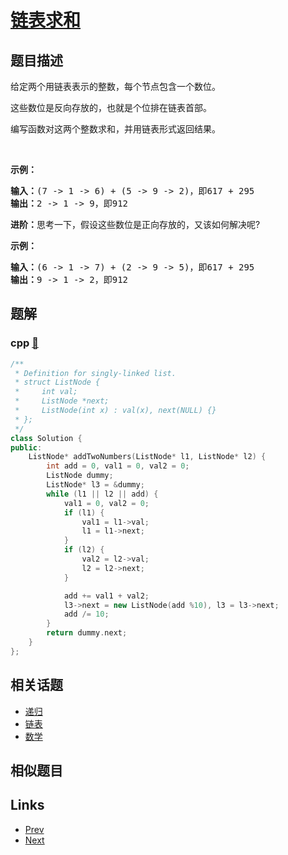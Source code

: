 
# [链表求和](https://leetcode-cn.com/problems/sum-lists-lcci)

## 题目描述

<p>给定两个用链表表示的整数，每个节点包含一个数位。</p>

<p>这些数位是反向存放的，也就是个位排在链表首部。</p>

<p>编写函数对这两个整数求和，并用链表形式返回结果。</p>

<p>&nbsp;</p>

<p><strong>示例：</strong></p>

<pre><strong>输入：</strong>(7 -&gt; 1 -&gt; 6) + (5 -&gt; 9 -&gt; 2)，即617 + 295
<strong>输出：</strong>2 -&gt; 1 -&gt; 9，即912
</pre>

<p><strong>进阶：</strong>思考一下，假设这些数位是正向存放的，又该如何解决呢?</p>

<p><strong>示例：</strong></p>

<pre><strong>输入：</strong>(6 -&gt; 1 -&gt; 7) + (2 -&gt; 9 -&gt; 5)，即617 + 295
<strong>输出：</strong>9 -&gt; 1 -&gt; 2，即912
</pre>


## 题解

### cpp [🔗](sum-lists-lcci.cpp) 
```cpp
/**
 * Definition for singly-linked list.
 * struct ListNode {
 *     int val;
 *     ListNode *next;
 *     ListNode(int x) : val(x), next(NULL) {}
 * };
 */
class Solution {
public:
    ListNode* addTwoNumbers(ListNode* l1, ListNode* l2) {
        int add = 0, val1 = 0, val2 = 0;
        ListNode dummy;
        ListNode* l3 = &dummy;
        while (l1 || l2 || add) {
            val1 = 0, val2 = 0;
            if (l1) {
                val1 = l1->val;
                l1 = l1->next;
            }
            if (l2) {
                val2 = l2->val;
                l2 = l2->next;
            }

            add += val1 + val2;
            l3->next = new ListNode(add %10), l3 = l3->next;
            add /= 10;
        }
        return dummy.next;
    }
};
```


## 相关话题

- [递归](../../tags/recursion.md) 
- [链表](../../tags/linked-list.md) 
- [数学](../../tags/math.md) 


## 相似题目



## Links

- [Prev](../minimum-height-tree-lcci/README.md) 
- [Next](../yong-liang-ge-zhan-shi-xian-dui-lie-lcof/README.md) 

